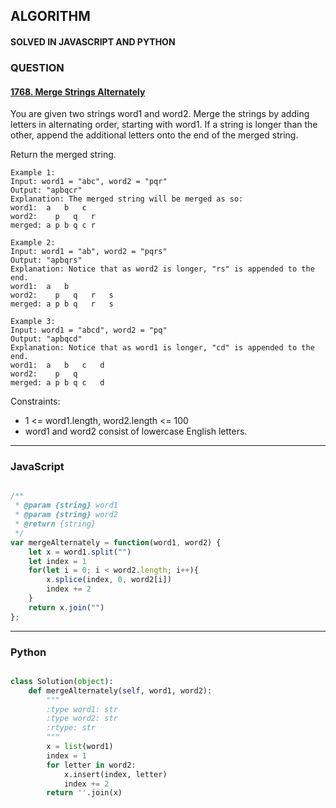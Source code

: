 ## ALGORITHM

#### SOLVED IN JAVASCRIPT AND PYTHON
### QUESTION

#### [1768. Merge Strings Alternately](https://leetcode.com/problems/merge-strings-alternately/)

You are given two strings word1 and word2. Merge the strings by adding letters in alternating order, starting with word1. If a string is longer than the other, append the additional letters onto the end of the merged string.

Return the merged string.


```
Example 1:
Input: word1 = "abc", word2 = "pqr"
Output: "apbqcr"
Explanation: The merged string will be merged as so:
word1:  a   b   c
word2:    p   q   r
merged: a p b q c r

Example 2:
Input: word1 = "ab", word2 = "pqrs"
Output: "apbqrs"
Explanation: Notice that as word2 is longer, "rs" is appended to the end.
word1:  a   b 
word2:    p   q   r   s
merged: a p b q   r   s

Example 3:
Input: word1 = "abcd", word2 = "pq"
Output: "apbqcd"
Explanation: Notice that as word1 is longer, "cd" is appended to the end.
word1:  a   b   c   d
word2:    p   q 
merged: a p b q c   d
```

Constraints:

* 1 <= word1.length, word2.length <= 100
* word1 and word2 consist of lowercase English letters.

-----

### JavaScript

```js

/**
 * @param {string} word1
 * @param {string} word2
 * @return {string}
 */
var mergeAlternately = function(word1, word2) {
    let x = word1.split("")
    let index = 1
    for(let i = 0; i < word2.length; i++){
        x.splice(index, 0, word2[i])
        index += 2
    }
    return x.join("")
};

```

-----

### Python

```py

class Solution(object):
    def mergeAlternately(self, word1, word2):
        """
        :type word1: str
        :type word2: str
        :rtype: str
        """
        x = list(word1)
        index = 1
        for letter in word2:
            x.insert(index, letter)
            index += 2
        return ''.join(x)
        
```
